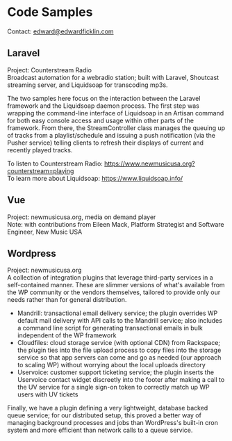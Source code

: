 # Code Samples
Contact: edward@edwardficklin.com

## Laravel
Project: Counterstream Radio  
Broadcast automation for a webradio station; built with Laravel, Shoutcast streaming server, and Liquidsoap for transcoding mp3s. 

The two samples here focus on the interaction between the Laravel framework and the Liquidsoap daemon process. The first step was wrapping the command-line interface of Liquidsoap in an Artisan command for both easy console access and usage within other parts of the framework. From there, the StreamController class manages the queuing up of tracks from a playlist/schedule and issuing a push notification (via the Pusher service) telling clients to refresh their displays of current and recently played tracks.

To listen to Counterstream Radio: https://www.newmusicusa.org?counterstream=playing  
To learn more about Liquidsoap: https://www.liquidsoap.info/

## Vue
Project: newmusicusa.org, media on demand player  
Note: with contributions from Eileen Mack, Platform Strategist and Software Engineer, New Music USA

## Wordpress
Project: newmusicusa.org  
A collection of integration plugins that leverage third-party services in a self-contained manner. These are slimmer versions of what's available from the WP community or the vendors themselves, tailored to provide only our needs rather than for general distribution.

- Mandrill: transactional email delivery service; the plugin overrides WP default mail delivery with API calls to the Mandrill service; also includes a command line script for generating transactional emails in bulk independent of the WP framework
- Cloudfiles: cloud storage service (with optional CDN) from Rackspace; the plugin ties into the file upload process to copy files into the storage service so that app servers can come and go as needed (our approach to scaling WP) without worrying about the local uploads directory
- Uservoice: customer support ticketing service; the plugin inserts the Uservoice contact widget discreetly into the footer after making a call to the UV service for a single sign-on token to correctly match up WP users with UV tickets

Finally, we have a plugin defining a very lightweight, database backed queue service; for our distributed setup, this proved a better way of managing background processes and jobs than WordPress's built-in cron system and more efficient than network calls to a queue service.
